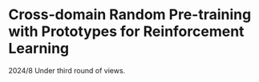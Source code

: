 
# Cross-domain Random Pre-training with Prototypes for Reinforcement Learning

2024/8   Under third round of views.
